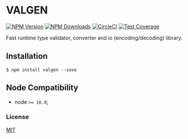 # VALGEN

[![NPM Version][npm-image]][npm-url]
[![NPM Downloads][downloads-image]][downloads-url]
[![CircleCI][circleci-image]][circleci-url]
[![Test Coverage][coveralls-image]][coveralls-url]

Fast runtime type validator, converter and io (encoding/decoding) library.

## Installation

`$ npm install valgen --save`

## Node Compatibility

  - node `>= 16.0`;
  
### License
[MIT](LICENSE)

[npm-image]: https://img.shields.io/npm/v/valgen.svg
[npm-url]: https://npmjs.org/package/valgen
[circleci-image]: https://circleci.com/gh/panates/valgen/tree/master.svg?style=shield
[circleci-url]: https://circleci.com/gh/panates/valgen/tree/master
[coveralls-image]: https://img.shields.io/coveralls/panates/valgen/master.svg
[coveralls-url]: https://coveralls.io/r/panates/valgen
[downloads-image]: https://img.shields.io/npm/dm/valgen.svg
[downloads-url]: https://npmjs.org/package/valgen
[gitter-image]: https://badges.gitter.im/panates/valgen.svg
[gitter-url]: https://gitter.im/panates/valgen?utm_source=badge&utm_medium=badge&utm_campaign=pr-badge&utm_content=badge
[dependencies-image]: https://david-dm.org/panates/valgen/status.svg
[dependencies-url]:https://david-dm.org/panates/valgen
[devdependencies-image]: https://david-dm.org/panates/valgen/dev-status.svg
[devdependencies-url]:https://david-dm.org/panates/valgen?type=dev
[quality-image]: http://npm.packagequality.com/shield/valgen.png
[quality-url]: http://packagequality.com/#?package=valgen
